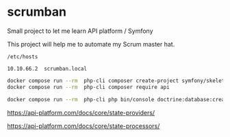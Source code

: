 # scrumban

Small project to let me learn API platform / Symfony 

This project will help me to automate my Scrum master hat.

`/etc/hosts`
```
10.10.66.2	scrumban.local
```

```bash
docker compose run --rm  php-cli composer create-project symfony/skeleton:"6.2.*" scrumban
docker compose run --rm  php-cli composer require api

docker compose run --rm  php-cli php bin/console doctrine:database:create
```



https://api-platform.com/docs/core/state-providers/


https://api-platform.com/docs/core/state-processors/